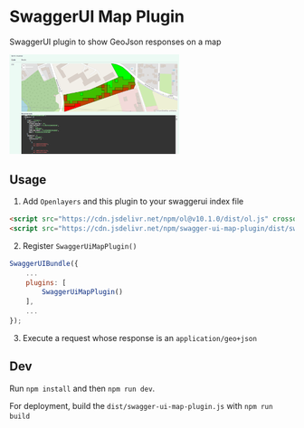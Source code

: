 # SwaggerUI Map Plugin
SwaggerUI plugin to show GeoJson responses on a map

<img src="./example.png" alt="example" width="300">


## Usage

1. Add `Openlayers` and this plugin to your swaggerui index file
```html
<script src="https://cdn.jsdelivr.net/npm/ol@v10.1.0/dist/ol.js" crossorigin></script>
<script src="https://cdn.jsdelivr.net/npm/swagger-ui-map-plugin/dist/swagger-ui-map-plugin.js" crossorigin></script>
```
2. Register `SwaggerUiMapPlugin()`
```javascript
SwaggerUIBundle({
    ...
    plugins: [
        SwaggerUiMapPlugin()
    ],
    ...
});
```
3. Execute a request whose response is an `application/geo+json`


## Dev

Run `npm install` and then `npm run dev`.

For deployment, build the `dist/swagger-ui-map-plugin.js` with `npm run build`